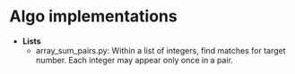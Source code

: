 # Algo implementations
- **Lists**
  * array_sum_pairs.py: 
    Within a list of integers, find matches for target number. Each integer may appear only once in a pair. 

